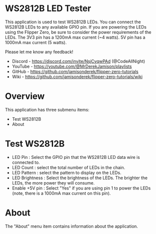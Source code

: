 # WS2812B LED Tester
This application is used to test WS2812B LEDs.  You can connect the WS2812B LEDs to any available GPIO pin.  If you are powering the LEDs using the Flipper Zero, be sure to consider the power requirements of the LEDs.  The 3V3 pin has a 1200mA max current (~4 watts).  5V pin has a 1000mA max current (5 watts).

Please let me know any feedback! 
- Discord - https://discord.com/invite/NsjCvqwPAd  (@CodeAllNight)
- YouTube - https://youtube.com/@MrDerekJamison/playlists
- GitHub - https://github.com/jamisonderek/flipper-zero-tutorials
- Wiki - https://github.com/jamisonderek/flipper-zero-tutorials/wiki

# Overview
This application has three submenu items:
* Test WS2812B
* About

# Test WS2812B
- LED Pin : Select the GPIO pin that the WS2812B LED data wire is connected to.
- LED Count : select the total number of LEDs in the chain.
- LED Pattern : select the pattern to display on the LEDs.
- LED Brightness : Select the brightness of the LEDs.  The brighter the LEDs, the more power they will consume.
- Enable +5V pin : Select "Yes" if you are using pin 1 to power the LEDs (note, there is a 1000mA max current on this pin).

# About
The "About" menu item contains information about the application.

